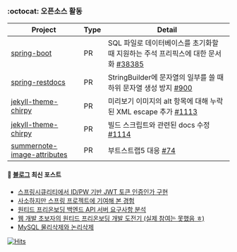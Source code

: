<!--
![Springboot](https://img.shields.io/badge/-Springboot-6DB33F?style=for-the-badge&logo=Spring&logoColor=white)
![Java](https://img.shields.io/badge/JAVA-007396?style=for-the-badge&logo=java&logoColor=white) 
![MySQL](https://img.shields.io/badge/MySQL-4479A1?style=for-the-badge&logo=MySQL&logoColor=fff)
-->

<!-- 
### 🙇🏻 안녕하세요

[ ![portfolio icon](https://img.shields.io/badge/%ED%8F%AC%ED%8A%B8%ED%8F%B4%EB%A6%AC%EC%98%A4%20%ED%99%95%EC%9D%B8%ED%95%98%EA%B8%B0-808080?style=for-the-badge&logo=Work&logoColor=fff) ](https://penekhun.notion.site/penekhun/PENEKhun-d595c0e8214b47c69c1ea74e16066d06)
> 현재 작성 중이라 내용이 아직 완전하지 않을 수 있습니다. 수정이 완료되면 이 인용구를 제거하도록 하겠습니다. 감사합니다.
-->


<!-- ![Github Stats](https://github-readme-stats.vercel.app/api?username=penekhun&hide=stars&custom_title=display%20PENEKhun%27s%20PASSSSSSION&count_private=true&theme=radical) -->
  
<!-- ![Github Langs](https://github-readme-stats.vercel.app/api/top-langs/?username=penekhun&layout=compact&hide=css,html&theme=radical) -->


### :octocat: 오픈소스 활동

| Project                | Type   | Detail                          |
|------------------------|----|--------------------------------|
|[spring-boot](https://github.com/spring-projects/spring-boot) |PR| SQL 파일로 데이터베이스를 초기화할 때 지원하는 주석 프리픽스에 대한 문서화 [#38385](https://github.com/spring-projects/spring-boot/pull/38385) |
|[spring-restdocs](https://github.com/spring-projects/spring-restdocs) |PR| StringBuilder에 문자열의 일부를 쓸 때 하위 문자열 생성 방지 [#900](https://github.com/spring-projects/spring-restdocs/pull/900) |
|[jekyll-theme-chirpy](https://github.com/cotes2020/jekyll-theme-chirpy) |PR| 미리보기 이미지의 alt 항목에 대해 누락된 XML escape 추가 [#1113](https://github.com/cotes2020/jekyll-theme-chirpy/pull/1113) |
|[jekyll-theme-chirpy](https://github.com/cotes2020/jekyll-theme-chirpy) |PR| 빌드 스크립트와 관련된 docs 수정 [#1114](https://github.com/cotes2020/jekyll-theme-chirpy/pull/1114) |
|[summernote-image-attributes](https://github.com/DiemenDesign/summernote-image-attributes) |PR| 부트스트랩5 대응 [#74](https://github.com/DiemenDesign/summernote-image-attributes/issues/74) |

 
#### 📕 [블로그](https://penekhun.github.io/) 최신 포스트
<!-- BLOG-POST-LIST:START -->
- [스프링시큐리티에서 ID/PW 기반 JWT 토큰 인증인가 구현](https://penekhun.github.io/posts/%EC%8B%AC%EC%8B%AC%ED%95%B4%EC%84%9C-%EA%B5%AC%ED%98%84%ED%95%B4%EB%B3%B4%EB%8A%94-%EC%9B%90%ED%8B%B0%EB%93%9C-2023-%ED%94%84%EB%A6%AC%EC%98%A8%EB%B3%B4%EB%94%A9-%EB%B0%B1%EC%97%94%EB%93%9C-%EC%9D%B8%ED%84%B4%EC%8B%AD-%EC%84%A0%EB%B0%9C%EA%B3%BC%EC%A0%9C-3/)
- [사소하지만 스프링 프로젝트에 기여해 본 경험](https://penekhun.github.io/posts/%EC%82%AC%EC%86%8C%ED%95%98%EC%A7%80%EB%A7%8C-%EC%8A%A4%ED%94%84%EB%A7%81-%ED%94%84%EB%A1%9C%EC%A0%9D%ED%8A%B8%EC%97%90-%EA%B8%B0%EC%97%AC%ED%95%B4-%EB%B3%B8-%EA%B2%BD%ED%97%98/)
- [원티드 프리온보딩 백엔드 API 서버 요구사항 분석](https://penekhun.github.io/posts/%EC%8B%AC%EC%8B%AC%ED%95%B4%EC%84%9C-%EA%B5%AC%ED%98%84%ED%95%B4%EB%B3%B4%EB%8A%94-%EC%9B%90%ED%8B%B0%EB%93%9C-2023-%ED%94%84%EB%A6%AC%EC%98%A8%EB%B3%B4%EB%94%A9-%EB%B0%B1%EC%97%94%EB%93%9C-%EC%9D%B8%ED%84%B4%EC%8B%AD-%EC%84%A0%EB%B0%9C%EA%B3%BC%EC%A0%9C-2/)
- [웹 개발 초보자의 원티드 프리온보딩 개발 도전기 &lpar;실제 참여는 못했음 ㅎ&rpar;](https://penekhun.github.io/posts/%EC%8B%AC%EC%8B%AC%ED%95%B4%EC%84%9C-%EA%B5%AC%ED%98%84%ED%95%B4%EB%B3%B4%EB%8A%94-%EC%9B%90%ED%8B%B0%EB%93%9C-2023-%ED%94%84%EB%A6%AC%EC%98%A8%EB%B3%B4%EB%94%A9-%EB%B0%B1%EC%97%94%EB%93%9C-%EC%9D%B8%ED%84%B4%EC%8B%AD-%EC%84%A0%EB%B0%9C%EA%B3%BC%EC%A0%9C-1/)
- [MySQL 물리삭제와 논리삭제](https://penekhun.github.io/posts/MySQL-%EB%AC%BC%EB%A6%AC%EC%82%AD%EC%A0%9C%EC%99%80-%EB%85%BC%EB%A6%AC%EC%82%AD%EC%A0%9C/)
<!-- BLOG-POST-LIST:END -->


[![Hits](https://hits.seeyoufarm.com/api/count/incr/badge.svg?url=https%3A%2F%2Fgithub.com%2Fpenekhun)](https://hits.seeyoufarm.com)
